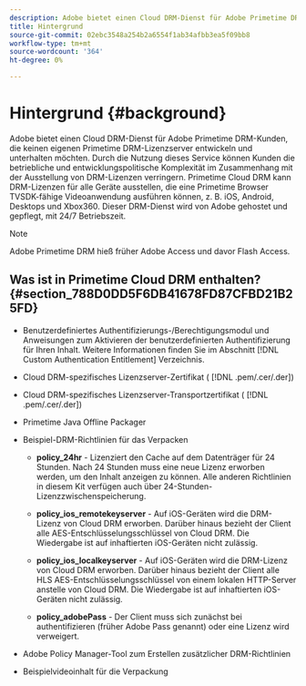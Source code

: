 ```yaml
---
description: Adobe bietet einen Cloud DRM-Dienst für Adobe Primetime DRM-Kunden, die keinen eigenen Primetime DRM-Lizenzserver entwickeln und unterhalten möchten. Durch die Nutzung dieses Service können Kunden die betriebliche und entwicklungspolitische Komplexität im Zusammenhang mit der Ausstellung von DRM-Lizenzen verringern. Primetime Cloud DRM kann DRM-Lizenzen für alle Geräte ausstellen, die eine Primetime Browser TVSDK-fähige Videoanwendung ausführen können, z. B. iOS, Android, Desktops und Xbox360. Dieser DRM-Dienst wird von Adobe gehostet und gepflegt, mit 24/7 Betriebszeit.
title: Hintergrund
source-git-commit: 02ebc3548a254b2a6554f1ab34afbb3ea5f09bb8
workflow-type: tm+mt
source-wordcount: '364'
ht-degree: 0%

---
```


# Hintergrund {#background}

Adobe bietet einen Cloud DRM-Dienst für Adobe Primetime DRM-Kunden, die keinen eigenen Primetime DRM-Lizenzserver entwickeln und unterhalten möchten. Durch die Nutzung dieses Service können Kunden die betriebliche und entwicklungspolitische Komplexität im Zusammenhang mit der Ausstellung von DRM-Lizenzen verringern. Primetime Cloud DRM kann DRM-Lizenzen für alle Geräte ausstellen, die eine Primetime Browser TVSDK-fähige Videoanwendung ausführen können, z. B. iOS, Android, Desktops und Xbox360. Dieser DRM-Dienst wird von Adobe gehostet und gepflegt, mit 24/7 Betriebszeit.

>[!NOTE]
>
>Adobe Primetime DRM hieß früher Adobe Access und davor Flash Access.

## Was ist in Primetime Cloud DRM enthalten? {#section_788D0DD5F6DB41678FD87CFBD21B25FD}

* Benutzerdefiniertes Authentifizierungs-/Berechtigungsmodul und Anweisungen zum Aktivieren der benutzerdefinierten Authentifizierung für Ihren Inhalt. Weitere Informationen finden Sie im Abschnitt [!DNL Custom Authentication Entitlement] Verzeichnis.
* Cloud DRM-spezifisches Lizenzserver-Zertifikat ( [!DNL .pem/.cer/.der])

* Cloud DRM-spezifisches Lizenzserver-Transportzertifikat ( [!DNL .pem/.cer/.der])

* Primetime Java Offline Packager
* Beispiel-DRM-Richtlinien für das Verpacken

   * **policy_24hr** - Lizenziert den Cache auf dem Datenträger für 24 Stunden. Nach 24 Stunden muss eine neue Lizenz erworben werden, um den Inhalt anzeigen zu können. Alle anderen Richtlinien in diesem Kit verfügen auch über 24-Stunden-Lizenzzwischenspeicherung.
   * **policy_ios_remotekeyserver** - Auf iOS-Geräten wird die DRM-Lizenz von Cloud DRM erworben. Darüber hinaus bezieht der Client alle AES-Entschlüsselungsschlüssel von Cloud DRM. Die Wiedergabe ist auf inhaftierten iOS-Geräten nicht zulässig.

   * **policy_ios_localkeyserver** - Auf iOS-Geräten wird die DRM-Lizenz von Cloud DRM erworben. Darüber hinaus bezieht der Client alle HLS AES-Entschlüsselungsschlüssel von einem lokalen HTTP-Server anstelle von Cloud DRM. Die Wiedergabe ist auf inhaftierten iOS-Geräten nicht zulässig.

   * **policy_adobePass** - Der Client muss sich zunächst bei authentifizieren (früher Adobe Pass genannt) oder eine Lizenz wird verweigert.

* Adobe Policy Manager-Tool zum Erstellen zusätzlicher DRM-Richtlinien
* Beispielvideoinhalt für die Verpackung
